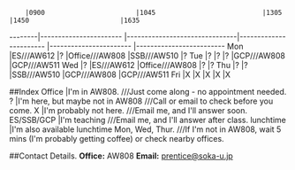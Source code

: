         |0900                      	|1045                           |1305                   		|1450                   	|1635
--------|----------------------- 	|-------------------------------|-----------------------		|-----------------------	|-------------------------
Mon     |<blue>ES///AW612</blue>    |<orange>?</orange>     		|<green>Office///AW808</green>	|<blue>SSB///AW510</blue>   |<orange>?</orange>
Tue     |<orange>?</orange>   	 	|<orange>?</orange>          	|<orange>?</orange>     		|<green>GCP///AW808</green> |<blue>GCP///AW511</blue>
Wed     |<orange>?</orange>          |<blue>ES///AW612</blue>       	|<green>Office///AW808</green>  |<orange>?</orange> 	|<orange>?</orange>
Thu     |<orange>?</orange>         |<orange>?</orange>   			|<blue>SSB///AW510</blue>   	|<green>GCP///AW808</green> |<blue>GCP///AW511</blue>
Fri     |X                          |X                              |X                      		|X                      	|X



##Index
<green>Office</green>       |I'm in AW808. ///Just come along - no appointment needed.
<orange>?</orange>          |I'm here, but maybe not in AW808 ///Call or email to check before you come.
X                           |I'm probably not here. ///Email me, and I'll answer soon.
<blue>ES/SSB/GCP</blue> 	|I'm teaching ///Email me, and I'll answer after class.
lunchtime                   |I'm also available lunchtime Mon, Wed, Thur. ///If I'm not in AW808, wait 5 mins (I'm probably getting coffee) or check nearby offices.

##Contact Details.
__Office:__ AW808
__Email:__ prentice@soka-u.jp
